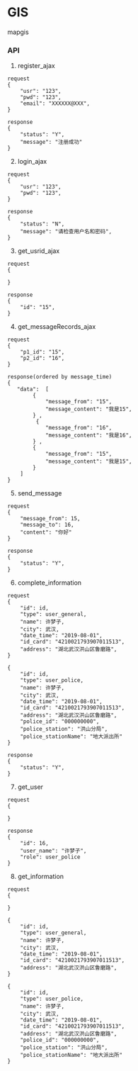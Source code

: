 # GIS
mapgis

### API
1. register_ajax
```angular2
request
{
    "usr": "123",
    "pwd": "123",
    "email": "XXXXXX@XXX",
}
```

```
response
{
    "status": "Y",
    "message": "注册成功"
}
```

2. login_ajax
```
request
{
    "usr": "123",
    "pwd": "123",
}
```

```
response
{
    "status": "N",
    "message": "请检查用户名和密码",
}
```

3. get_usrid_ajax
```angular2
request
{
    
}
```

```
response
{
    "id": "15",
}
```

4. get_messageRecords_ajax
```angular2
request
{
    "p1_id": "15",
    "p2_id": "16",
}
```

```
response(ordered by message_time)
{
   "data":  [
        {
            "message_from": "15",
            "message_content": "我是15",
        } ,
         {
            "message_from": "16",
            "message_content": "我是16",
        } ,
        {
            "message_from": "15",
            "message_content": "我是15",
        } 
    ]
}
```

5. send_message
```angular2
request
{
    "message_from": 15,
    "message_to": 16,
    "content": "你好"
}
```

```
response
{
    "status": "Y",
}
```

6. complete_information
```angular2
request
{
    "id": id,
    "type": user_general,
    "name": 许梦子,
    "city": 武汉,
    "date_time": "2019-08-01",
    "id_card": "4210021793907011513",
    "address": "湖北武汉洪山区鲁磨路",
}

{
    "id": id,
    "type": user_police,
    "name": 许梦子,
    "city": 武汉,
    "date_time": "2019-08-01",
    "id_card": "4210021793907011513",
    "address": "湖北武汉洪山区鲁磨路",
    "police_id": "000000000",
    "police_station": "洪山分局",
    "police_stationName": "地大派出所"
}
```

```
response
{
    "status": "Y",
}
```

7. get_user
```angular2
request
{

}
```

```
response
{
    "id": 16,
    "user_name": "许梦子",
    "role": user_police
}
```

8. get_information
```angular2
request
{

}
```

```
{
    "id": id,
    "type": user_general,
    "name": 许梦子,
    "city": 武汉,
    "date_time": "2019-08-01",
    "id_card": "4210021793907011513",
    "address": "湖北武汉洪山区鲁磨路",
}

{
    "id": id,
    "type": user_police,
    "name": 许梦子,
    "city": 武汉,
    "date_time": "2019-08-01",
    "id_card": "4210021793907011513",
    "address": "湖北武汉洪山区鲁磨路",
    "police_id": "000000000",
    "police_station": "洪山分局",
    "police_stationName": "地大派出所"
}
```